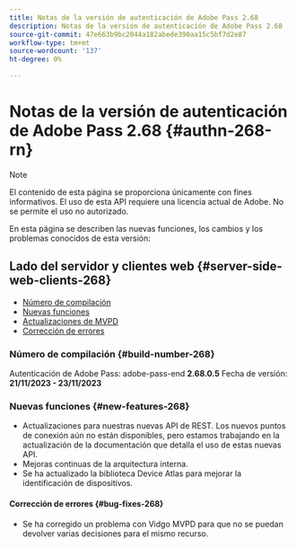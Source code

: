 ```yaml
---
title: Notas de la versión de autenticación de Adobe Pass 2.68
description: Notas de la versión de autenticación de Adobe Pass 2.68
source-git-commit: 47e663b9bc2044a182abede390aa15c5bf7d2e87
workflow-type: tm+mt
source-wordcount: '137'
ht-degree: 0%

---
```


# Notas de la versión de autenticación de Adobe Pass 2.68 {#authn-268-rn}

>[!NOTE]
>
>El contenido de esta página se proporciona únicamente con fines informativos. El uso de esta API requiere una licencia actual de Adobe. No se permite el uso no autorizado.

En esta página se describen las nuevas funciones, los cambios y los problemas conocidos de esta versión:

## Lado del servidor y clientes web {#server-side-web-clients-268}

* [Número de compilación](#build-number-268)
* [Nuevas funciones](#new-features-268)
* [Actualizaciones de MVPD](#mvpd-updates-268)
* [Corrección de errores](#bug-fixes-268)

### Número de compilación {#build-number-268}

Autenticación de Adobe Pass: adobe-pass-end **2.68.0.5**
Fecha de versión: **21/11/2023 - 23/11/2023**

### Nuevas funciones {#new-features-268}

* Actualizaciones para nuestras nuevas API de REST.  Los nuevos puntos de conexión aún no están disponibles, pero estamos trabajando en la actualización de la documentación que detalla el uso de estas nuevas API.
* Mejoras continuas de la arquitectura interna.
* Se ha actualizado la biblioteca Device Atlas para mejorar la identificación de dispositivos.

#### Corrección de errores {#bug-fixes-268}

* Se ha corregido un problema con Vidgo MVPD para que no se puedan devolver varias decisiones para el mismo recurso.

